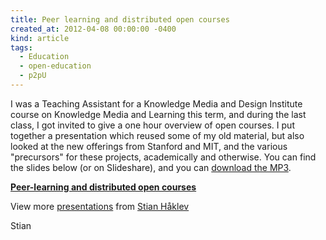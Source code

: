 ```yaml
---
title: Peer learning and distributed open courses
created_at: 2012-04-08 00:00:00 -0400
kind: article
tags:
  - Education
  - open-education
  - p2pU
---
```


I was a Teaching Assistant for a Knowledge Media and Design Institute
course on Knowledge Media and Learning this term, and during the last
class, I got invited to give a one hour overview of open courses. I put
together a presentation which reused some of my old material, but also
looked at the new offerings from Stanford and MIT, and the various
"precursors" for these projects, academically and otherwise. You can
find the slides below (or on Slideshare), and you can [download the
MP3](http://reganmian.net/files/Peer_Learning290312.mp3).

**[Peer-learning and distributed open
courses](http://www.slideshare.net/houshuang/peerlearning-and-distributed-open-courses "Peer-learning and distributed open courses")**

View more [presentations](http://www.slideshare.net/) from [Stian
Håklev](http://www.slideshare.net/houshuang)

Stian
